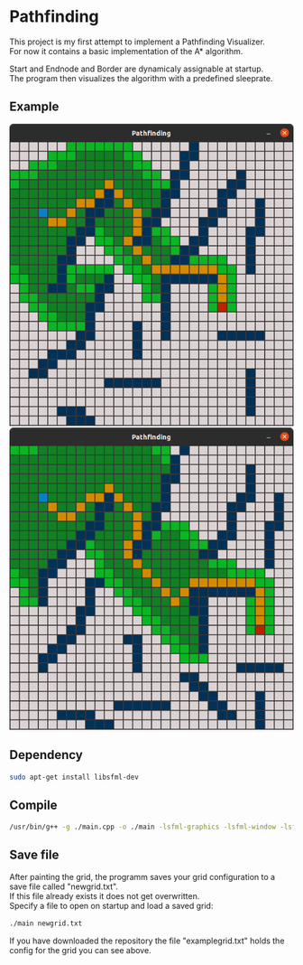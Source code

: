 # Pathfinding

This project is my first attempt to implement a Pathfinding Visualizer.<br/>
For now it contains a basic implementation of the A* algorithm.

Start and Endnode and Border are dynamicaly assignable at startup.<br/>
The program then visualizes the algorithm with a predefined sleeprate.


## Example

![Example Image](example.png)
![Example Image](savefilexample.png)

## Dependency

```bash
sudo apt-get install libsfml-dev
```

## Compile

```bash
/usr/bin/g++ -g ./main.cpp -o ./main -lsfml-graphics -lsfml-window -lsfml-system
```

## Save file

After painting the grid, the programm saves your grid configuration to a save file called "newgrid.txt".<br/>
If this file already exists it does not get overwritten.<br/>
Specify a file to open on startup and load a saved grid:
```bash
./main newgrid.txt
```
If you have downloaded the repository the file "examplegrid.txt" holds the config for the grid you can see above.